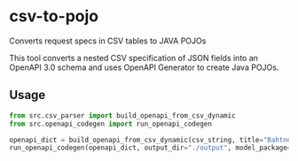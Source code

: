# csv-to-pojo

Converts request specs in CSV tables to JAVA POJOs

This tool converts a nested CSV specification of JSON fields into an OpenAPI 3.0 schema and uses OpenAPI Generator to create Java POJOs.

## Usage

```python
from src.csv_parser import build_openapi_from_csv_dynamic
from src.openapi_codegen import run_openapi_codegen

openapi_dict = build_openapi_from_csv_dynamic(csv_string, title="Bahtnet ISO", version="1.0.0")
run_openapi_codegen(openapi_dict, output_dir="./output", model_package="com.example.model")
```
